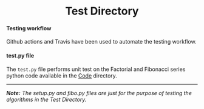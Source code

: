 <h1 align="center">
	Test Directory
</h1>

#### Testing workflow

Github actions and Travis have been used to automate the testing workflow.

#### test.py file

The `test.py` file performs unit test on the Factorial and Fibonacci series python code available in the [Code](https://github.com/divyagiridhar/CSC-510-Group-25/tree/main/code) directory.

---
***Note:** The setup.py and fibo.py files are just for the purpose of testing the algorithms in the Test Directory.* 
